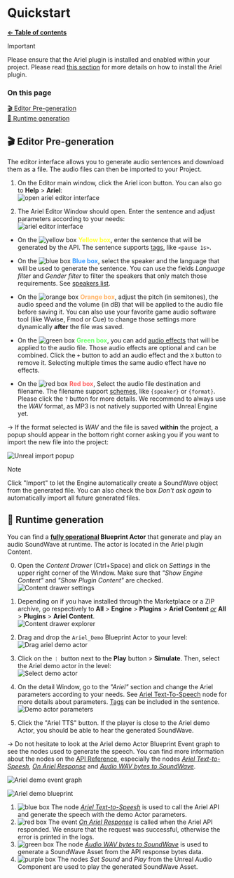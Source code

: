 # Quickstart

**[← Table of contents](/README.md)**

> [!IMPORTANT]
> Please ensure that the Ariel plugin is installed and enabled within your project. Please read [this section](/doc/Setup.md#installation) for more details on how to install the Ariel plugin.

### On this page

[🎬 Editor Pre-generation](#-editor-pre-generation)<br/>
[🎤 Runtime generation](#-runtime-generation)<br/>

## 🎬 Editor Pre-generation

The editor interface allows you to generate audio sentences and download them as a file. The audio files can then be imported to your Project.

1. On the Editor main window, click the Ariel icon button. You can also go to **Help** > **Ariel**:<br/>
![open ariel editor interface](/res/open_editor.png)

2. The Ariel Editor Window should open. Enter the sentence and adjust parameters according to your needs:<br/>
![ariel editor interface](/res/ariel_editor.png)

*   On the ![yellow box](https://placehold.co/10x10/ffff33/ffff33) <b style="color: #ffff33">Yellow box</b>, enter the sentence that will be generated by the API. The sentence supports [tags](/doc/Features.md#-tags), like `<pause 1s>`.

*   On the ![blue box](https://placehold.co/10x10/3398ff/3398ff) <b style="color: #3398ff">Blue box</b>, select the speaker and the language that will be used to generate the sentence. You can use the fields *Language filter* and *Gender filter* to filter the speakers that only match those requirements. See [speakers list](/README.md#speakers).

*   On the ![orange box](https://placehold.co/10x10/ffb266/ffb266) <b style="color: #ffb266">Orange box</b>, adjust the pitch (in semitones), the audio speed and the volume (in dB) that will be applied to the audio file before saving it. You can also use your favorite game audio software tool (like Wwise, Fmod or Cue) to change those settings more dynamically **after** the file was saved.

*   On the ![green box](https://placehold.co/10x10/66ff66/66ff66) <b style="color: #66ff66">Green box</b>, you can add [audio effects](/doc/Features.md#-audio-effects) that will be applied to the audio file. Those audio effects are optional and can be combined. Click the `+` button to add an audio effect and the `X` button to remove it. Selecting multiple times the same audio effect have no effects.

*   On the ![red box](https://placehold.co/10x10/ff6666/ff6666) <b style="color: #ff6666">Red box</b>, Select the audio file destination and filename. The filename support [schemes](/doc/API.md#scheme-filename), like `{speaker}` or `{format}`. Please click the `?` button for more details. We recommend to always use the *WAV* format, as MP3 is not natively supported with Unreal Engine yet.

→ If the format selected is *WAV* and the file is saved **within** the project, a popup should appear in the bottom right corner asking you if you want to import the new file into the project:

![Unreal import popup](/res/auto_import.png)

> [!NOTE]
> Click "Import" to let the Engine automatically create a SoundWave object from the generated file. You can also check the box *Don't ask again* to automatically import all future generated files.

## 🎤 Runtime generation

You can find a **<ins>fully operational</ins> Blueprint Actor** that generate and play an audio SoundWave at runtime. The actor is located in the Ariel plugin Content.

0. Open the *Content Drawer* (Ctrl+Space) and click on *Settings* in the upper right corner of the Window. Make sure that *"Show Engine Content"* and *"Show Plugin Content"* are checked.<br/>
![Content drawer settings](/res/content_drawer_settings.png)

1. Depending on if you have installed through the Marketplace or a ZIP archive, go respectively to **All** > **Engine** > **Plugins** > **Ariel Content** <ins>*or*</ins> **All** > **Plugins** > **Ariel Content**.<br/>
![Content drawer explorer](/res/ariel_demo_actor_location.png)

2. Drag and drop the `Ariel_Demo` Blueprint Actor to your level:<br/>
![Drag ariel demo actor](/res/ariel_demo_drag.png)

3. Click on the `⋮` button next to the **Play** button > **Simulate**. Then, select the Ariel demo actor in the level:<br/>
![Select demo actor](/res/select_ariel_demo.png)

4. On the detail Window, go to the *"Ariel"* section and change the Ariel parameters according to your needs. See [Ariel Text-To-Speech](/doc/API.md#ariel-text-to-speech) node for more details about parameters. [Tags](/doc/Features.md#-tags) can be included in the sentence.<br/>
![Demo actor parameters](/res/ariel_demo_editor.png)

5. Click the "Ariel TTS" button. If the player is close to the Ariel demo Actor, you should be able to hear the generated SoundWave.

→ Do not hesitate to look at the Ariel demo Actor Blueprint Event graph to see the nodes used to generate the speech. You can find more information about the nodes on the [API Reference](/doc/API.md), especially the nodes *[Ariel Text-to-Speesh](/doc/API.md#ariel-text-to-speech)*, *[On Ariel Response](/doc/API.md#on-ariel-response)* and *[Audio WAV bytes to SoundWave](/doc/API.md#audio-wav-bytes-to-soundwave)*.

![Ariel demo event graph](/res/ariel_demo_event_graph.png)

![Ariel demo blueprint](/res/ariel_demo_blueprint.png)

1. ![blue box](https://placehold.co/10x10/3398ff/3398ff) The node *[Ariel Text-to-Speesh](/doc/API.md#ariel-text-to-speech)* is used to call the Ariel API and generate the speech with the demo Actor parameters.<br/>
2. ![red box](https://placehold.co/10x10/ff6666/ff6666) The event *[On Ariel Response](/doc/API.md#on-ariel-response)* is called when the Ariel API responded. We ensure that the request was successful, otherwise the error is printed in the logs.<br/>
3. ![green box](https://placehold.co/10x10/66ff66/66ff66) The node *[Audio WAV bytes to SoundWave](/doc/API.md#audio-wav-bytes-to-soundwave)* is used to generate a SoundWave Asset from the API response bytes data.<br/>
4. ![purple box](https://placehold.co/10x10/b266ff/b266ff) The nodes *Set Sound* and *Play* from the Unreal Audio Component are used to play the generated SoundWave Asset.

